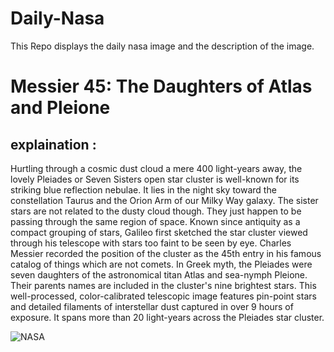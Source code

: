 # Daily-Nasa

This Repo displays the daily nasa image and the description of the image.

<!--NASA-->
# Messier 45: The Daughters of Atlas and Pleione
## explaination :

Hurtling through a cosmic dust cloud a mere 400 light-years away, the lovely Pleiades or Seven Sisters open star cluster is well-known for its striking blue reflection nebulae. It lies in the night sky toward the constellation Taurus and the Orion Arm of our Milky Way galaxy. The sister stars are not related to the dusty cloud though. They just happen to be passing through the same region of space. Known since antiquity as a compact grouping of stars, Galileo first sketched the star cluster viewed through his telescope with stars too faint to be seen by eye. Charles Messier recorded the position of the cluster as the 45th entry in his famous catalog of things which are not comets. In Greek myth, the Pleiades were seven daughters of the astronomical titan Atlas and sea-nymph Pleione. Their parents names are included in the cluster's nine brightest stars. This well-processed, color-calibrated telescopic image features pin-point stars and detailed filaments of interstellar dust captured in over 9 hours of exposure. It spans more than 20 light-years across the Pleiades star cluster.

![NASA](https://apod.nasa.gov/apod/image/2301/M_45_Plejarden_Stefan_Thrun_klein1024.jpg)
<!--/NASA-->